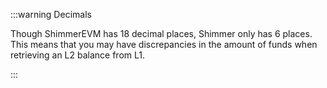 :::warning Decimals

Though ShimmerEVM has 18 decimal places, Shimmer only has 6 places. This means that you may have discrepancies in the
amount of funds when retrieving an L2 balance from L1.

:::